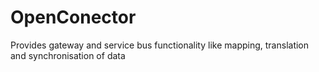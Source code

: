 # OpenConector

Provides gateway and service bus functionality like mapping, translation and synchronisation of data
